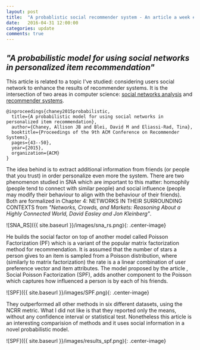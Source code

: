 ```yaml
---
layout: post
title:  "A probablistic social recommender system - An article a week #2"
date:   2016-04-31 12:00:00
categories: update
comments: true
---
```


## _"A probabilistic model for using social networks in personalized item recommendation"_

This article is related to a topic I've
studied: considering users social network to enhance the results of recommender systems.
It is the intersection of two areas in computer science: [social networks analysis](https://en.wikipedia.org/wiki/Social_network_analysis) and [recommender systems](https://en.wikipedia.org/wiki/Recommender_system). 

	@inproceedings{chaney2015probabilistic,
	  title={A probabilistic model for using social networks in personalized item recommendation},
	  author={Chaney, Allison JB and Blei, David M and Eliassi-Rad, Tina},
	  booktitle={Proceedings of the 9th ACM Conference on Recommender Systems},
	  pages={43--50},
	  year={2015},
	  organization={ACM}
	}

The idea behind is to extract additional information from friends (or people that you trust) in order personalize even more the system. There are two phenomenon studied in SNA which are important to this matter: homophily (people tend to connect with similar people) and social influence (people may modify their behaviour to align with the behaviour of their friends). Both are formalized in Chapter 4: NETWORKS IN THEIR SURROUNDING CONTEXTS from _"Networks, Crowds, and Markets: Reasoning About a Highly Connected World, David Easley and Jon Kleinberg"_.

![SNA_RS]({{ site.baseurl }}/images/sna_rs.png){: .center-image}

He builds the social factor on top of another model called Poisson Factorization (PF) which is a variant of the popular matrix factorization method for recommendation. It is assumed that the number of stars a person gives to an item is sampled from a Poisson distribution, where (similarly to matrix factorization) the rate is a a linear combination of user preference vector and item attributes. The model proposed by the article , Social Poisson Factorization (SPF), adds another component to the Poisson which captures how influenced a person is by each of his friends.  


![SPF]({{ site.baseurl }}/images/SPF.png){: .center-image}


They outperformed all other methods in six different datasets, using the NCRR metric. What I did not like is that they reported only the means, without any confidence interval or statistical test. Nonetheless this article is an interesting comparision of methods and it uses social information in a novel probabilistic model.

![SPF]({{ site.baseurl }}/images/results_spf.png){: .center-image}